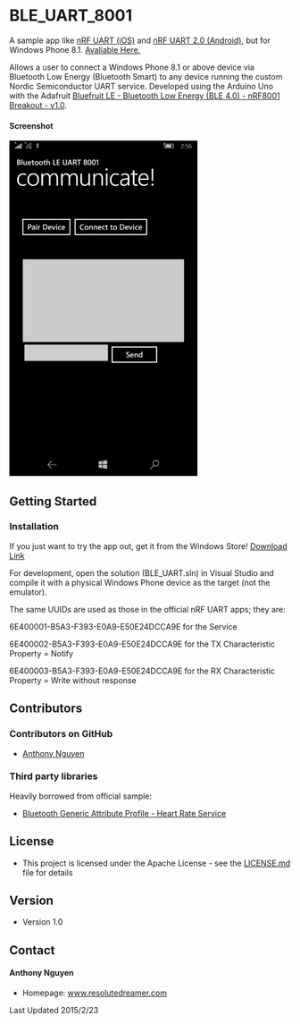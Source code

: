 BLE_UART_8001
======
A sample app like [nRF UART (iOS)](https://itunes.apple.com/us/app/nrf-uart/id614594903?mt=8) and [nRF UART 2.0 (Android)](https://play.google.com/store/apps/details?id=com.nordicsemi.nrfUARTv2&hl=en), but for Windows Phone 8.1. [Avaliable Here.](https://www.microsoft.com/en-us/store/apps/bluetooth-le-uart-8001/9nblgggzpw0q)

Allows a user to connect a Windows Phone 8.1 or above device via Bluetooth Low Energy (Bluetooth Smart) to any device running the custom Nordic Semiconductor UART service. Developed using the Arduino Uno with the Adafruit [Bluefruit LE - Bluetooth Low Energy (BLE 4.0) - nRF8001 Breakout - v1.0](https://www.adafruit.com/product/1697).

#### Screenshot
![screenshot](BLE_UARTAssets/screenshots/smallss.png)

## Getting Started

### Installation

If you just want to try the app out, get it from the Windows Store!
[Download Link](https://www.microsoft.com/en-us/store/apps/bluetooth-le-uart-8001/9nblgggzpw0q)

For development, open the solution (BLE_UART.sln) in Visual Studio and compile it with a physical Windows Phone device as the target (not the emulator).

The same UUIDs are used as those in the official nRF UART apps; they are:

6E400001-B5A3-F393-E0A9-E50E24DCCA9E
for the Service

6E400002-B5A3-F393-E0A9-E50E24DCCA9E
for the TX Characteristic Property = Notify

6E400003-B5A3-F393-E0A9-E50E24DCCA9E
for the RX Characteristic Property = Write without response

## Contributors

### Contributors on GitHub
* [Anthony Nguyen](https://github.com/resolutedreamer)

### Third party libraries
Heavily borrowed from official sample:
*  [Bluetooth Generic Attribute Profile - Heart Rate Service](https://code.msdn.microsoft.com/windowsapps/Bluetooth-Generic-5a99ef95)

## License 
* This project is licensed under the Apache License - see the [LICENSE.md](https://github.com/resolutedreamer/BLE_UART_8001/blob/master/LICENSE) file for details

## Version 
* Version 1.0

## Contact
#### Anthony Nguyen
* Homepage: www.resolutedreamer.com

Last Updated 2015/2/23